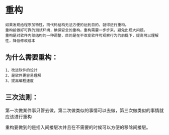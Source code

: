 # 重构
```
如果发现给程序加特性，而代码结构无法方便的达到目的，就得进行重构。
重构前做好可靠的测试环境，确保安全的重构。重构需要一步步来，避免出现大问题。
重构是对软件内部结构的一种调整，目的是在不改变软件可观察行为的前提下，提高可以理解性，降低修改成本
```
## 为什么需要重构：
```
1、改进软件的设计
2、是软件更容易理解
3、提高编程速度
```
## 三次法则：
第一次做某件事只管去做，第二次做类似的事情可以去做，第三次做类似的事情就应该进行重构

重构要做到的是插入间接层次并且在不需要的时候可以方便的移除间接层。
